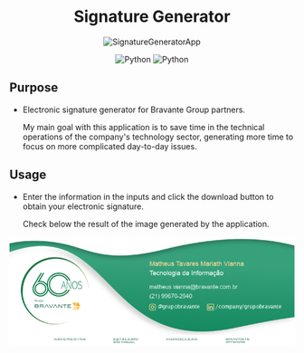 ﻿<h1 align="center">Signature Generator</h1>

<p align="center">
	<img width=800px src="https://i.imgur.com/LXkW87N.gif" alt="SignatureGeneratorApp">
</p>

<p align="center">
<img alt="Python" src="https://img.shields.io/badge/node.js-339933?logo=Node.js&logoColor=white">
<img alt="Python" src="https://img.shields.io/badge/python-3670A0?logo=python&logoColor=ffdd54">
</p>

## Purpose

-   Electronic signature generator for Bravante Group partners.

    My main goal with this application is to save time in the technical operations of the company's technology sector, generating more time to focus on more complicated day-to-day issues.

## Usage

-   Enter the information in the inputs and click the download button to obtain your electronic signature.

    Check below the result of the image generated by the application.

<p align="center">
<img width=800px src="./projeto/public/assets/SignatureResult.png" alt="SignatureResult">
</p>
